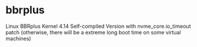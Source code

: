 # bbrplus
Linux BBRplus Kernel 4.14 Self-compiled Version
with nvme_core.io_timeout patch (otherwise, there will be a extreme long boot time on some virtual machines)
